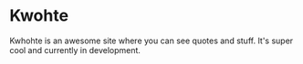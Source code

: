 # Kwohte
Kwhohte is an awesome site where you can see quotes and stuff.  It's super cool and currently in development.
